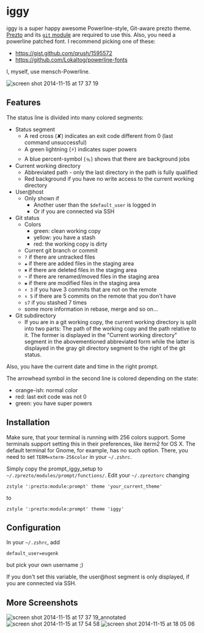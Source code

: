 # iggy
iggy is a super happy awesome Powerline-style, Git-aware prezto theme.
[Prezto](https://github.com/sorin-ionescu/prezto) and its [`git` module](https://github.com/sorin-ionescu/prezto/tree/master/modules/git) are required to use this.
Also, you need a powerline patched font. I recommend picking one of these:
* https://gist.github.com/qrush/1595572
* https://github.com/Lokaltog/powerline-fonts

I, myself, use mensch-Powerline.

![screen shot 2014-11-15 at 17 37 19](https://cloud.githubusercontent.com/assets/339751/5249189/76a966e8-7981-11e4-8279-39dacc78adb8.png)

## Features
The status line is divided into many colored segments:
* Status segment
  * A red cross (✘) indicates an exit code different from 0 (last command unsuccessful)
  * A green lightning (⚡) indicates super powers
  * A blue percent-symbol (﹪) shows that there are background jobs
* Current working directory
  * Abbreviated path - only the last directory in the path is fully qualified
  * Red background if you have no write access to the current working directory
* User@host
  * Only shown if
    * Another user than the `$default_user` is logged in
    * Or if you are connected via SSH
* Git status
  * Colors
    * green: clean working copy
    * yellow: you have a stash
    * red: the working copy is dirty
  * Current git branch or commit
  * `?` if there are untracked files
  * `✚` if there are added files in the staging area
  * `✖` if there are deleted files in the staging area
  * `➙` if there are renamed/moved files in the staging area
  * `✱` if there are modified files in the staging area
  * `⬆ 3` if you have 3 commits that are not on the remote
  * `⬇ 5` if there are 5 commits on the remote that you don't have
  * `s7` if you stashed 7 times
  * some more information in rebase, merge and so on...
* Git subdirectory
  * If you are in a git working copy, the current working directory is split into two parts:
    The path of the working copy and the path relative to it.
    The former is displayed in the "Current working directory" segment in the abovementioned abbreviated form while the latter is displayed in the gray git directory segment to the right of the git status.

Also, you have the current date and time in the right prompt.

The arrowhead symbol in the second line is colored depending on the state:
* orange-ish: normal color
* red: last exit code was not 0
* green: you have super powers

## Installation
Make sure, that your terminal is running with 256 colors support. Some terminals support setting this in their preferences, like iterm2 for OS X. The default terminal for Gnome, for example, has no such option. There, you need to set `TERM=xterm-256color` in your `~/.zshrc`.

Simply copy the prompt_iggy_setup to `~/.zprezto/modules/prompt/functions/`.
Edit your `~/.zpreztorc` changing
```
zstyle ':prezto:module:prompt' theme 'your_current_theme'
```
to
```
zstyle ':prezto:module:prompt' theme 'iggy'
```

## Configuration
In your `~/.zshrc`, add
```
default_user=eugenk
```
but pick your own username ;)

If you don't set this variable, the user@host segment is only displayed, if you are connected via SSH.

## More Screenshots
![screen shot 2014-11-15 at 17 37 19_annotated](https://cloud.githubusercontent.com/assets/339751/5249199/81bc5306-7981-11e4-8005-69e55b3bf3ba.png)
![screen shot 2014-11-15 at 17 54 58](https://cloud.githubusercontent.com/assets/339751/5249192/79ba5112-7981-11e4-89cf-8c294e701c54.png)
![screen shot 2014-11-15 at 18 05 06](https://cloud.githubusercontent.com/assets/339751/5249196/7df0043e-7981-11e4-92e4-f9fd62917ff4.png)
